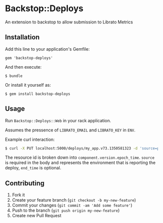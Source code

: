 # Backstop::Deploys

An extension to backstop to allow submission to Librato Metrics

## Installation

Add this line to your application's Gemfile:

    gem 'backstop-deploys'

And then execute:

    $ bundle

Or install it yourself as:

    $ gem install backstop-deploys

## Usage

Run `Backstop::Deploys::Web` in your rack application.

Assumes the pressence of `LIBRATO_EMAIL` and `LIBRATO_KEY` in `ENV`.

Example curl interaction:

```bash
$ curl -X PUT localhost:5000/deploys/my_app.v73.1350581323 -d 'source=production&end_time=1350581423'
```

The resource id is broken down into `component.version.epoch_time`.  `source` is required in the body and represents the environment that is reporting the deploy, `end_time` is optional.

## Contributing

1. Fork it
2. Create your feature branch (`git checkout -b my-new-feature`)
3. Commit your changes (`git commit -am 'Add some feature'`)
4. Push to the branch (`git push origin my-new-feature`)
5. Create new Pull Request
